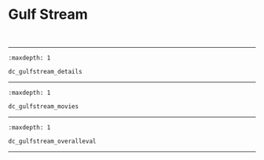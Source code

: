 # Gulf Stream



<span> </br> </span>

--- 


```{toctree}
:maxdepth: 1

dc_gulfstream_details
```


--- 


```{toctree}
:maxdepth: 1

dc_gulfstream_movies
```


--- 


```{toctree}
:maxdepth: 1

dc_gulfstream_overalleval
```


--- 

<span> </br> </span>
